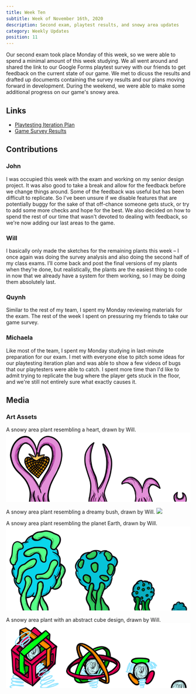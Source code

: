 ```yaml
---
title: Week Ten
subtitle: Week of November 16th, 2020
description: Second exam, playtest results, and snowy area updates
category: Weekly Updates
position: 11
---
```


Our second exam took place Monday of this week, so we were able to spend a minimal amount of this week studying. We all went around and shared the link to our Google Forms playtest survey with our friends to get feedback on the current state of our game. We met to dicuss the results and drafted up documents containing the survey results and our plans moving forward in development. During the weekend, we were able to make some additional progress on our game's snowy area.

## Links
- [Playtesting Iteration Plan](./media/week-10/survey-reaction.pdf)
- [Game Survey Results](./media/week-10/survey-replies.pdf)

## Contributions

### John
I was occupied this week with the exam and working on my senior design project. It was also good to take a break and allow for the feedback before we change things around. Some of the feedback was useful but has been difficult to replicate. So I've been unsure if we disable features that are potentially buggy for the sake of that off-chance someone gets stuck, or try to add some more checks and hope for the best. We also decided on how to spend the rest of our time that wasn't devoted to dealing with feedback, so we're now adding our last areas to the game.

### Will
I basically only made the sketches for the remaining plants this week – I once again was doing the survey analysis and also doing the second half of my class exams. I’ll come back and post the final versions of my plants when they’re done, but realistically, the plants are the easiest thing to code in now that we already have a system for them working, so I may be doing them absolutely last.

### Quynh
Similar to the rest of my team, I spent my Monday reviewing materials for the exam. The rest of the week I spent on pressuring my friends to take our game survey.  

### Michaela
Like most of the team, I spent my Monday studying in last-minute preparation for our exam. I met with everyone else to pitch some ideas for our playtesting iteration plan and was able to show a few videos of bugs that our playtesters were able to catch. I spent more time than I'd like to admit trying to replicate the bug where the player gets stuck in the floor, and we're still not entirely sure what exactly causes it.


## Media

### Art Assets
A snowy area plant resembling a heart, drawn by Will.
<img src="./media/week-10/heart-plant.png" />

A snowy area plant resembling a dreamy bush, drawn by Will.
<img src="./media/week-10/dreamy-plant.png" />

A snowy area plant resembling the planet Earth, drawn by Will.
<img src="./media/week-10/earth-plant.png" />

A snowy area plant with an abstract cube design, drawn by Will.
<img src="./media/week-10/abstract-plant.png" />
